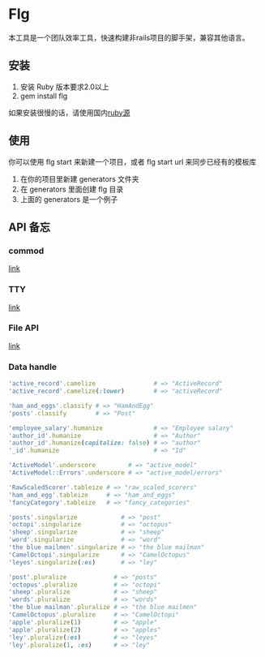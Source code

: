 # Flg

本工具是一个团队效率工具，快速构建非rails项目的脚手架，兼容其他语言。

## 安装

1. 安装 Ruby 版本要求2.0以上
2. gem install flg

如果安装很慢的话，请使用国内[ruby源](https://gems.ruby-china.org/)

## 使用

你可以使用 flg start 来新建一个项目，或者 flg start url 来同步已经有的模板库

1. 在你的项目里新建 generators 文件夹
2. 在 generators 里面创建 flg 目录
3. 上面的 generators 是一个例子

## API 备忘

### commod

[link](http://naildrivin5.com/gli/)

### TTY
[link]()

### File API

[link](https://github.com/piotrmurach/tty-file)

### Data handle


```ruby
'active_record'.camelize                # => "ActiveRecord"
'active_record'.camelize(:lower)        # => "activeRecord"
```

```ruby
'ham_and_eggs'.classify # => "HamAndEgg"
'posts'.classify        # => "Post"
```

```ruby
'employee_salary'.humanize              # => "Employee salary"
'author_id'.humanize                    # => "Author"
'author_id'.humanize(capitalize: false) # => "author"
'_id'.humanize                          # => "Id"
```

```ruby
'ActiveModel'.underscore         # => "active_model"
'ActiveModel::Errors'.underscore # => "active_model/errors"
```

```ruby
'RawScaledScorer'.tableize # => "raw_scaled_scorers"
'ham_and_egg'.tableize     # => "ham_and_eggs"
'fancyCategory'.tableize   # => "fancy_categories"
```

```ruby
'posts'.singularize            # => "post"
'octopi'.singularize           # => "octopus"
'sheep'.singularize            # => "sheep"
'word'.singularize             # => "word"
'the blue mailmen'.singularize # => "the blue mailman"
'CamelOctopi'.singularize      # => "CamelOctopus"
'leyes'.singularize(:es)       # => "ley"
```

```ruby
'post'.pluralize             # => "posts"
'octopus'.pluralize          # => "octopi"
'sheep'.pluralize            # => "sheep"
'words'.pluralize            # => "words"
'the blue mailman'.pluralize # => "the blue mailmen"
'CamelOctopus'.pluralize     # => "CamelOctopi"
'apple'.pluralize(1)         # => "apple"
'apple'.pluralize(2)         # => "apples"
'ley'.pluralize(:es)         # => "leyes"
'ley'.pluralize(1, :es)      # => "ley"
```
